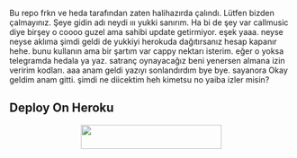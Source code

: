 Bu repo frkn ve heda tarafından zaten halihazırda çalındı. Lütfen bizden çalmayınız. Şeye gidin adı neydi ııı yukki sanırım. Ha bi de şey var callmusic diye birşey o coooo guzel ama sahibi update getirmiyor. eşek yaaa. neyse neyse aklıma şimdi geldi de yukkiyi herokuda dağıtırsanız hesap kapanır hehe. bunu kullanın ama bir şartım var cappy nektarı isterim. eğer o yoksa telegramda hedala ya yaz. satranç oynayacağız beni yenersen almana izin veririm kodları. aaa anam geldi yazıyı sonlandırdım bye bye. sayanora
Okay geldim anam gitti. şimdi ne diicektim heh kimetsu no yaiba izler misin?












## Deploy On Heroku

<p align="center"><a href="https://heroku.com/deploy?template=https://github.com/hedala/BlinkMusix"> <img src="https://img.shields.io/badge/Deploy%20To%20Heroku-purple?style=for-the-badge&logo=heroku" width="250" height="43"/></a></p>
